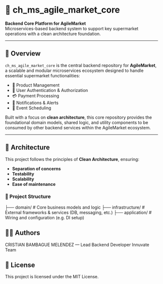 # 🛒 ch_ms_agile_market_core

**Backend Core Platform for AgileMarket**  
Microservices-based backend system to support key supermarket operations with a clean architecture foundation.

---

## 📌 Overview

`ch_ms_agile_market_core` is the central backend repository for **AgileMarket**, a scalable and modular microservices ecosystem designed to handle essential supermarket functionalities:

- 🧾 Product Management  
- 👤 User Authentication & Authorization  
- 💳 Payment Processing  
- 🔔 Notifications & Alerts  
- 📅 Event Scheduling  

Built with a focus on **clean architecture**, this core repository provides the foundational domain models, shared logic, and utility components to be consumed by other backend services within the AgileMarket ecosystem.

---

## 🧱 Architecture

This project follows the principles of **Clean Architecture**, ensuring:

- **Separation of concerns**  
- **Testability**  
- **Scalability**  
- **Ease of maintenance**

### 📁 Project Structure
├── domain/ # Core business models and logic
├── infrastructure/ # External frameworks & services (DB, messaging, etc.)
├── application/ # Wiring and configuration (e.g. DI setup)

## 🧑‍💻 Authors
CRISTIAN BAMBAGUE MELENDEZ — Lead Backend Developer
Innuvate Team

## 📄 License
This project is licensed under the MIT License.